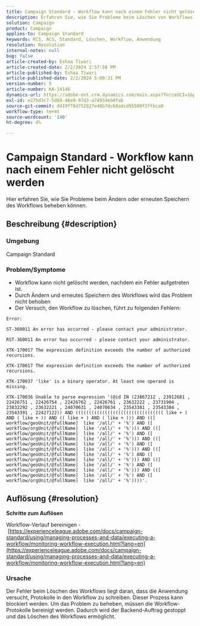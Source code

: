 ```yaml
---
title: Campaign Standard - Workflow kann nach einem Fehler nicht gelöscht werden
description: Erfahren Sie, wie Sie Probleme beim Löschen von Workflows beheben können, die durch Fehler verursacht wurden.
solution: Campaign
product: Campaign
applies-to: Campaign Standard
keywords: KCS, ACS, Standard, Löschen, Workflow, Anwendung
resolution: Resolution
internal-notes: null
bug: false
article-created-by: Eshaa Tiwari
article-created-date: 2/2/2024 2:57:58 PM
article-published-by: Eshaa Tiwari
article-published-date: 2/2/2024 5:00:31 PM
version-number: 5
article-number: KA-14146
dynamics-url: https://adobe-ent.crm.dynamics.com/main.aspx?forceUCI=1&pagetype=entityrecord&etn=knowledgearticle&id=34e15770-dbc1-ee11-9079-6045bd006268
exl-id: e27bd3c7-5d88-46e9-97d3-a74934eb0fab
source-git-commit: dd19f78d752827e48b7dc68adcd95500f2ffbca0
workflow-type: tm+mt
source-wordcount: '140'
ht-degree: 4%

---
```


# Campaign Standard - Workflow kann nach einem Fehler nicht gelöscht werden


Hier erfahren Sie, wie Sie Probleme beim Ändern oder erneuten Speichern des Workflows beheben können.

## Beschreibung {#description}


### Umgebung

Campaign Standard

### Problem/Symptome

- Workflow kann nicht gelöscht werden, nachdem ein Fehler aufgetreten ist.
- Durch Ändern und erneutes Speichern des Workflows wird das Problem nicht behoben
- Der Versuch, den Workflow zu löschen, führt zu folgenden Fehlern:



```
Error:

ST-360011 An error has occurred - please contact your administrator.

RST-360011 An error has occurred - please contact your administrator.

XTK-170017 The expression definition exceeds the number of authorized recursions.

XTK-170017 The expression definition exceeds the number of authorized recursions.

XTK-170037 'like' is a binary operator. At least one operand is missing.

XTK-170036 Unable to parse expression '(@id IN (23867212 , 23912681 , 22426751 , 22426754 , 22426762 , 22426761 , 23632222 , 23731904 , 23832292 , 23632221 , 24070631 , 24070634 , 23543381 , 23543384 , 23543391 , 22427122)) AND ((((((((((((((((((((((((((((((((( like + ) AND ( like + )) AND (( like + ) AND ( like + ))) AND (([ workflow/geoUnit/@fullName]  like '/all/' + '%') AND ([ workflow/orgUnit/@fullName]  like '/all/' + '%'))) AND (([ workflow/geoUnit/@fullName]  like '/all/' + '%') AND ([ workflow/orgUnit/@fullName]  like '/all/' + '%'))) AND (([ workflow/geoUnit/@fullName]  like '/all/' + '%') AND ([ workflow/orgUnit/@fullName]  like '/all/' + '%'))) AND (([ workflow/geoUnit/@fullName]  like '/all/' + '%') AND ([ workflow/orgUnit/@fullName]  like '/all/' + '%'))) AND (([ workflow/geoUnit/@fullName]  like '/all/' + '%') AND ([ workflow/orgUnit/@fullName]  like '/all/' + '%'))) AND (([ workflow/geoUnit/@fullName]  like '/all/' + '%') AND ([ workflow/orgUnit/@fullName]  like '/all/' + '%'))))'.
```







## Auflösung {#resolution}


<b>Schritte zum Auflösen</b>

Workflow-Verlauf bereinigen - [https://experienceleague.adobe.com/docs/campaign-standard/using/managing-processes-and-data/executing-a-workflow/monitoring-workflow-execution.html?lang=en](https://experienceleague.adobe.com/docs/campaign-standard/using/managing-processes-and-data/executing-a-workflow/monitoring-workflow-execution.html?lang=en)

### Ursache

Der Fehler beim Löschen des Workflows liegt daran, dass die Anwendung versucht, Protokolle in den Workflow zu schreiben. Dieser Prozess kann blockiert werden. Um das Problem zu beheben, müssen die Workflow-Protokolle bereinigt werden. Dadurch wird der Backend-Auftrag gestoppt und das Löschen des Workflows ermöglicht.

